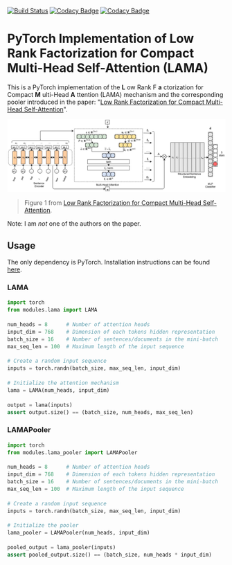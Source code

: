 [![Build Status](https://travis-ci.org/JohnGiorgi/compact-multi-head-self-attention-pytorch.svg?branch=master)](https://travis-ci.org/JohnGiorgi/compact-multi-head-self-attention-pytorch)
[![Codacy Badge](https://api.codacy.com/project/badge/Grade/910dc1e31a6a4e0daff8ae42b7d3205f)](https://www.codacy.com/manual/JohnGiorgi/compact-multi-head-self-attention-pytorch?utm_source=github.com&amp;utm_medium=referral&amp;utm_content=JohnGiorgi/compact-multi-head-self-attention-pytorch&amp;utm_campaign=Badge_Grade)
[![Codacy Badge](https://api.codacy.com/project/badge/Coverage/910dc1e31a6a4e0daff8ae42b7d3205f)](https://www.codacy.com/manual/JohnGiorgi/compact-multi-head-self-attention-pytorch?utm_source=github.com&utm_medium=referral&utm_content=JohnGiorgi/compact-multi-head-self-attention-pytorch&utm_campaign=Badge_Coverage)

# PyTorch Implementation of Low Rank Factorization for Compact Multi-Head Self-Attention (LAMA)

This is a PyTorch implementation of the __L__ ow Rank F __a__ ctorization for Compact __M__ ulti-Head __A__ ttention (LAMA) mechanism and the corresponding pooler introduced in the paper: "[Low Rank Factorization for Compact Multi-Head Self-Attention](https://arxiv.org/abs/1912.00835)".

![](img/figure_1.jpg)

> Figure 1 from [Low Rank Factorization for Compact Multi-Head Self-Attention](https://arxiv.org/abs/1912.00835).

Note: I am _not_ one of the authors on the paper.

## Usage

The only dependency is PyTorch. Installation instructions can be found [here](https://pytorch.org/get-started/locally/).

### LAMA

```python
import torch
from modules.lama import LAMA

num_heads = 8      # Number of attention heads
input_dim = 768    # Dimension of each tokens hidden representation
batch_size = 16    # Number of sentences/documents in the mini-batch
max_seq_len = 100  # Maximum length of the input sequence

# Create a random input sequence
inputs = torch.randn(batch_size, max_seq_len, input_dim)  

# Initialize the attention mechanism
lama = LAMA(num_heads, input_dim)

output = lama(inputs)
assert output.size() == (batch_size, num_heads, max_seq_len)
```

### LAMAPooler

```python
import torch
from modules.lama_pooler import LAMAPooler

num_heads = 8      # Number of attention heads
input_dim = 768    # Dimension of each tokens hidden representation
batch_size = 16    # Number of sentences/documents in the mini-batch
max_seq_len = 100  # Maximum length of the input sequence

# Create a random input sequence
inputs = torch.randn(batch_size, max_seq_len, input_dim)  

# Initialize the pooler
lama_pooler = LAMAPooler(num_heads, input_dim)

pooled_output = lama_pooler(inputs)
assert pooled_output.size() == (batch_size, num_heads * input_dim)
```